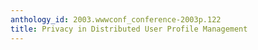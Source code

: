 ```yaml
---
anthology_id: 2003.wwwconf_conference-2003p.122
title: Privacy in Distributed User Profile Management
---
```

